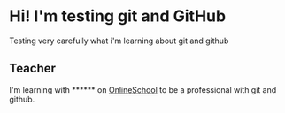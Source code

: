 # Hi! I'm testing git and GitHub

Testing very carefully what i'm learning about git and github

## Teacher

I'm learning with ****** on  [OnlineSchool](#) to be a professional with git and github.